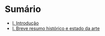# Sumário

* [I. Introdução](chapters/chapter1-introduction.md)
* [I. Breve resumo histórico e estado da arte](chapters/chapter2-historical-summary.md)